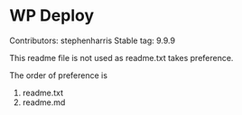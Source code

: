 # WP Deploy 
Contributors: stephenharris
Stable tag: 9.9.9

This readme file is not used as readme.txt takes preference. 

The order of preference is 

1. readme.txt
2. readme.md